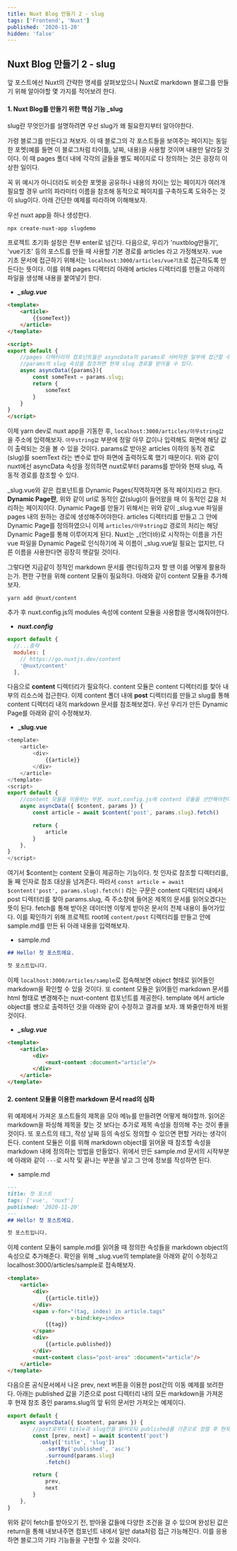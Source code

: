 ```yaml
---
title: Nuxt Blog 만들기 2 - slug
tags: ['Frontend', 'Nuxt']
published: '2020-11-20'
hidden: 'false'
---
```



## Nuxt Blog 만들기 2 - slug
앞 포스트에선 Nuxt의 간략한 명세를 살펴보았으니 Nuxt로 markdown 블로그를 만들기 위해 알아야할 몇 가지를 적어보려 한다.

#### 1. Nuxt Blog를 만들기 위한 핵심 기능 _slug
slug란 무엇인가를 설명하려면 우선 slug가 왜 필요한지부터 알아야한다.

가령 블로그를 만든다고 쳐보자. 이 때 블로그의 각 포스트들을 보여주는 페이지는 동일한 포멧(예를 들면 이 블로그처럼 타이틀, 날짜, 내용)을 사용할 것이며 내용만 달라질 것이다. 이 때 pages 폴더 내에 각각의 글들을 별도 페이지로 다 정의하는 것은 굉장히 이상한 일이다.


꼭 위 예시가 아니더라도 비슷한 포멧을 공유하나 내용의 차이는 있는 페이지가 여러개 필요할 경우 url의 파라미터 이름을 참조해 동적으로 페이지를 구축하도록 도와주는 것이 slug이다. 아래 간단한 예제를 따라하며 이해해보자.

우선 nuxt app을 하나 생성한다.
```
npx create-nuxt-app slugdemo
```

프로젝트 초기화 설정은 전부 enter로 넘긴다. 다음으로, 우리가 'nuxtblog만들기', 'vue기초' 등의 포스트를 만들 때 사용할 기본 경로를 articles 라고 가정해보자. vue 기초 문서에 접근하기 위해서는 `localhost:3000/articles/vue기초`로 접근하도록 만든다는 뜻이다. 이를 위해 pages 디렉터리 아래에 articles 디렉터리를 만들고 아래의 파일을 생성해 내용을 붙여넣기 한다.

+ ***_slug.vue***

```html
<template>
	<article>
		{{someText}}
	</article>
</template>

<script>
export default {
	//pages 디렉터리의 컴포넌트들은 asyncData의 params로 서버자원 일부에 접근할 수 있다.
	//params의 slug 속성을 참조하면 현재 slug 경로를 받아올 수 있다.
	async asyncData({params}){
		const someText = params.slug;
		return {
			someText
		}
	}
}
</script>
```
이제 yarn dev로 nuxt app을 기동한 후, `localhost:3000/articles/아무string값` 을 주소에 입력해보자. `아무string값` 부분에 정말 아무 값이나 입력해도 화면에 해당 값이 출력되는 것을 볼 수 있을 것이다. params로 받아온 articles 이하의 동적 경로(slug)를 soemText 라는 변수로 받아 화면에 출력하도록 했기 때문이다. 위와 같이 nuxt에선 asyncData 속성을 정의하면 nuxt로부터 params를 받아와 현재 slug, 즉 동적 경로를 참조할 수 있다.

_slug.vue와 같은 컴포넌트를 Dynamic Pages(직역하자면 동적 페이지)라고 한다. **Dynamic Page란**, 위와 같이 url로 동적인 값(slug)이 들어왔을 때 이 동적인 값을 처리하는 페이지이다. Dynamic Page를 만들기 위해서는 위와 같이 _slug.vue 파일을 pages 내의 원하는 경로에 생성해주어야한다. articles 디렉터리를 만들고 그 안에 Dynamic Page를 정의하였으니 이제 `articles/아무string값` 경로의 처리는 해당 Dynamic Page를 통해 이루어지게 된다. Nuxt는 _(언더바)로 시작하는 이름을 가진 vue 파일을 Dynamic Page로 인식하기에 꼭 이름이 _slug.vue일 필요는 없지만, 다른 이름을 사용한다면 굉장히 햇갈릴 것이다.

그렇다면 지금같이 정적인 markdown 문서를 랜더링하고자 할 땐 이를 어떻게 활용하는가. 편한 구현을 위해 content 모듈이 필요하다. 아래와 같이 content 모듈을 추가해보자.

```
yarn add @nuxt/content
```

추가 후 nuxt.config.js의 modules 속성에 content 모듈을 사용함을 명시해줘야한다.

+ ***nuxt.config***
```javascript
export default {
  //...중략
  modules: [
    // https://go.nuxtjs.dev/content
    '@nuxt/content'
  ],

```

다음으로 **content** 디렉터리가 필요하다. content 모듈은 content 디렉터리를 찾아 내부의 리소스에 접근한다. 이제 content 폴더 내에 **post** 디렉터리를 만들고 slug를 통해 content 디렉터리 내의 markdown 문서를 참조해보겠다. 우선 우리가 만든 Dynamic Page를 아래와 같이 수정해보자.

+ **_slug.vue**

```javascript
<template>
	<article>
		<div>
			{{article}}
		</div>
	</article>
</template>
<script>
export default {
	//content 모듈을 이용하는 부분. nuxt.config.js에 content 모듈을 선언해야한다.
	async asyncData({ $content, params }) {
		const article = await $content('post', params.slug).fetch()

		return {
			article
		}
	},
}
</script>
```
여기서 $content는 content 모듈이 제공하는 기능이다. 첫 인자로 참조할 디렉터리를, 둘 째 인자로 참조 대상을 넘겨준다. 따라서 ``` const article = await $content('post', params.slug).fetch() ``` 라는 구문은 content 디렉터리 내에서 post 디렉터리를 찾아 params.slug, 즉 주소창에 들어온 제목의 문서를 읽어오겠다는 뜻이 된다. fetch를 통해 받아온 데이터엔 이렇게 받아온 문서의 전체 내용이 들어가있다. 이를 확인하기 위해 프로젝트 root에 `content/post` 디렉터리를 만들고 안에 sample.md를 만든 뒤 아래 내용을 입력해보자.

+ sample.md
```markdown
## Hello! 첫 포스트에요.

첫 포스트입니다.
```

이제 `localhost:3000/articles/sample`로 접속해보면 object 형태로 읽어들인 markdown을 확인할 수 있을 것이다. 또 content 모듈은 읽어들인 markdown 문서를 html 형태로 변경해주는 nuxt-content 컴포넌트를 제공한다. template 에서 article object를 쌩으로 출력하던 것을 아래와 같이 수정하고 결과를 보자. 꽤 봐줄만하게 바뀔 것이다.

+ ***_slug.vue***

```html
<template>
	<article>
		<div>
			<nuxt-content :document="article"/>
		</div>
	</article>
</template>
```

#### 2. content 모듈을 이용한 markdown 문서 read의 심화
위 예제에서 가져온 포스트들의 제목을 모아 메뉴를 만들려면 어떻게 해야할까. 읽어온 markdown을 파싱해 제목을 찾는 것 보다는 추가로 제목 속성을 정의해 주는 것이 좋을 것이다. 또 포스트의 테그, 작성 날짜 등의 속성도 정의할 수 있으면 편할 거라는 생각이 든다. content 모듈은 이를 위해 markdown object를 읽어올 때 참조할 속성을 markdown 내에 정의하는 방법을 만들었다. 위에서 만든 sample.md 문서의 시작부분에 아래와 같이 ```---```로 시작 및 끝나는 부분을 넣고 그 안에 정보를 작성하면 된다.

+ sample.md
```markdown
---
title: 첫 포스트
tags: ['vue', 'nuxt']
published: '2020-11-20'
---
## Hello! 첫 포스트에요.

첫 포스트입니다.
```
이제 content 모듈이 sample.md를 읽어올 때 정의한 속성들을 markdown object의 속성으로 추가해준다. 확인을 위해 _slug.vue의 template을 아래와 같이 수정하고 localhost:3000/articles/sample로 접속해보자.
```html
<template>
	<article>
		<div>
			{{article.title}}
		</div>
		<span v-for="(tag, index) in article.tags"
					v-bind:key=index>
			{{tag}}
		</span>
		<div>
			{{article.published}}
		</div>
		<nuxt-content class="post-area" :document="article"/>
	</article>
</template>
```
다음으론 공식문서에서 나온  prev, next 버튼을 이용한 post간의 이동 예제를 보려한다. 아래는 published 값을 기준으로 post 디렉터리 내의 모든 markdown을 가져온 후 현재 참조 중인 params.slug의 앞 뒤의 문서만 가져오는 예제이다.

```javascript
export default {
	async asyncData({ $content, params }) {
		//post로부터 title과 slug만을 읽어오되 published를 기준으로 정렬 후 현재 slug 입력값의 앞 뒤 객체를 가져옴.
		const [prev, next] = await $content('post')
		  .only(['title', 'slug'])
			.sortBy('published', 'asc')
			.surround(params.slug)
			.fetch()

		return {
			prev,
			next
		}
	},
}
```
위와 같이 fetch를 받아오기 전, 받아올 값들에 다양한 조건을 걸 수 있으며 완성된 값은 return을 통해 내보내주면 컴포넌트 내에서 일반 data처럼 접근 가능해진다. 이를 응용하면 블로그의 기타 기능들을 구현할 수 있을 것이다.
